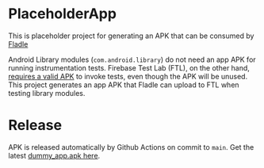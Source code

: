 # PlaceholderApp
This is placeholder project for generating an APK that can be consumed by [Fladle](https://flank.github.io/flank/)

Android Library modules (`com.android.library`) do not need an app APK for running instrumentation tests. Firebase Test Lab (FTL), on the other hand, [requires a valid APK](https://firebase.google.com/docs/test-lab/android/command-line) to invoke tests, even though the APK will be unused. This project generates an app APK that Fladle can upload to FTL when testing library modules.


# Release
APK is released automatically by Github Actions on commit to `main`. Get the latest [dummy_app.apk here](https://github.com/asadsalman/PlaceholderApp/releases/latest/download/dummy_app.apk).
